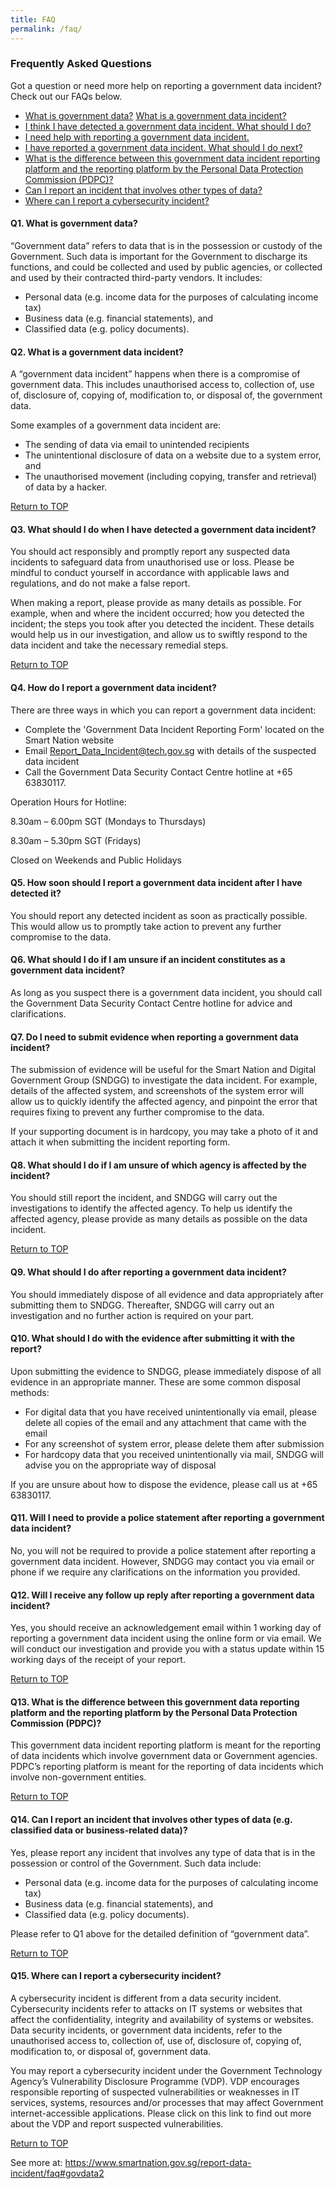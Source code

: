 ```yaml
---
title: FAQ
permalink: /faq/
---
```


### **Frequently Asked Questions**

Got a question or need more help on reporting a government data incident? Check out our FAQs below.
- [What is government data?](#-q1.) [What is a government data incident?](#-q2.)
- [I think I have detected a government data incident. What should I do?](#-q3.)
- [I need help with reporting a government data incident.](#-q4.)
- [I have reported a government data incident. What should I do next?](#-q9.)
- [What is the difference between this government data incident reporting platform and the reporting platform by the Personal Data Protection Commission (PDPC)?](#-q13.)
- [Can I report an incident that involves other types of data?](#-q14.)
- [Where can I report a cybersecurity incident?](#-q15.)

#### **Q1. What is government data?**

“Government data” refers to data that is in the possession or custody of the Government. Such data is important for the Government to discharge its functions, and could be collected and used by public agencies, or collected and used by their contracted third-party vendors. It includes:
- Personal data (e.g. income data for the purposes of calculating income tax)
- Business data (e.g. financial statements), and
- Classified data (e.g. policy documents).

#### **Q2. What is a government data incident?**

A “government data incident” happens when there is a compromise of government data. This includes unauthorised access to, collection of, use of, disclosure of, copying of, modification to, or disposal of, the government data. 

Some examples of a government data incident are:
- The sending of data via email to unintended recipients
- The unintentional disclosure of data on a website due to a system error, and
- The unauthorised movement (including copying, transfer and retrieval) of data by a hacker.

[Return to TOP](###-frequently)

#### **Q3. What should I do when I have detected a government data incident?**

You should act responsibly and promptly report any suspected data incidents to safeguard data from unauthorised use or loss. Please be mindful to conduct yourself in accordance with applicable laws and regulations, and do not make a false report.

When making a report, please provide as many details as possible. For example, when and where the incident occurred; how you detected the incident; the steps you took after you detected the incident. These details would help us in our investigation, and allow us to swiftly respond to the data incident and take the necessary remedial steps.

[Return to TOP](###-frequently)

#### **Q4. How do I report a government data incident?**

There are three ways in which you can report a government data incident:
- Complete the 'Government Data Incident Reporting Form' located on the Smart Nation website
- Email Report_Data_Incident@tech.gov.sg with details of the suspected data incident
- Call the Government Data Security Contact Centre hotline at +65 63830117.

Operation Hours for Hotline:

8.30am – 6.00pm SGT (Mondays to Thursdays)

8.30am – 5.30pm SGT (Fridays)

Closed on Weekends and Public Holidays

#### **Q5. How soon should I report a government data incident after I have detected it?**

You should report any detected incident as soon as practically possible. This would allow us to promptly take action to prevent any further compromise to the data.

#### **Q6. What should I do if I am unsure if an incident constitutes as a government data incident?**

As long as you suspect there is a government data incident, you should call the Government Data Security Contact Centre hotline for advice and clarifications.

#### **Q7. Do I need to submit evidence when reporting a government data incident?**

The submission of evidence will be useful for the Smart Nation and Digital Government Group (SNDGG) to investigate the data incident. For example, details of the affected system, and screenshots of the system error will allow us to quickly identify the affected agency, and pinpoint the error that requires fixing to prevent any further compromise to the data.

If your supporting document is in hardcopy, you may take a photo of it and attach it when submitting the incident reporting form.

#### **Q8. What should I do if I am unsure of which agency is affected by the incident?**

You should still report the incident, and SNDGG will carry out the investigations to identify the affected agency. To help us identify the affected agency, please provide as many details as possible on the data incident.

[Return to TOP](###-frequently)

#### **Q9. What should I do after reporting a government data incident?**

You should immediately dispose of all evidence and data appropriately after submitting them to SNDGG. Thereafter, SNDGG will carry out an investigation and no further action is required on your part.  

#### **Q10. What should I do with the evidence after submitting it with the report?**

Upon submitting the evidence to SNDGG, please immediately dispose of all evidence in an appropriate manner. These are some common disposal methods:
- For digital data that you have received unintentionally via email, please delete all copies of the email and any attachment that came with the email
- For any screenshot of system error, please delete them after submission
- For hardcopy data that you received unintentionally via mail, SNDGG will advise you on the appropriate way of disposal

If you are unsure about how to dispose the evidence, please call us at +65 63830117.

#### **Q11. Will I need to provide a police statement after reporting a government data incident?**

No, you will not be required to provide a police statement after reporting a government data incident. However, SNDGG may contact you via email or phone if we require any clarifications on the information you provided.

#### **Q12. Will I receive any follow up reply after reporting a government data incident?**

Yes, you should receive an acknowledgement email within 1 working day of reporting a government data incident using the online form or via email. We will conduct our investigation and provide you with a status update within 15 working days of the receipt of your report.

[Return to TOP](###-frequently)

#### **Q13. What is the difference between this government data reporting platform and the reporting platform by the Personal Data Protection Commission (PDPC)?**

This government data incident reporting platform is meant for the reporting of data incidents which involve government data or Government agencies. PDPC’s reporting platform is meant for the reporting of data incidents which involve non-government entities.

[Return to TOP](###-frequently)

#### **Q14. Can I report an incident that involves other types of data (e.g. classified data or business-related data)?**

Yes, please report any incident that involves any type of data that is in the possession or control of the Government. Such data include:
- Personal data (e.g. income data for the purposes of calculating income tax)
- Business data (e.g. financial statements), and 
- Classified data (e.g. policy documents).

Please refer to Q1 above for the detailed definition of “government data”.

[Return to TOP](###-frequently)

#### **Q15. Where can I report a cybersecurity incident?**

A cybersecurity incident is different from a data security incident. Cybersecurity incidents refer to attacks on IT systems or websites that affect the confidentiality, integrity and availability of systems or websites. Data security incidents, or government data incidents, refer to the unauthorised access to, collection of, use of, disclosure of, copying of, modification to, or disposal of, government data.

You may report a cybersecurity incident under the Government Technology Agency’s Vulnerability Disclosure Programme (VDP). VDP encourages responsible reporting of suspected vulnerabilities or weaknesses in IT services, systems, resources and/or processes that may affect Government internet-accessible applications. Please click on this link to find out more about the VDP and report suspected vulnerabilities.

[Return to TOP](###-frequently)

See more at: https://www.smartnation.gov.sg/report-data-incident/faq#govdata2
